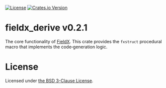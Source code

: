 <!-- markdownlint-disable-next-line MD041 -->
[![License](https://img.shields.io/github/license/vrurg/fieldx)](https://github.com/vrurg/fieldx/blob/main/LICENSE)
[![Crates.io Version](https://img.shields.io/crates/v/fieldx_derive)](https://crates.io/crates/fieldx_derive)

# fieldx_derive v0.2.1

The core functionality of [FieldX](https://docs.rs/fieldx/latest/fieldx/). This crate provides the `fxstruct`
procedural macro that implements the code‐generation logic.

# License

Licensed under [the BSD 3-Clause License](/LICENSE).
